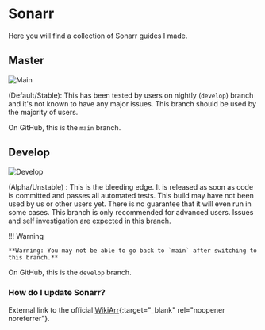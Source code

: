 # Sonarr

Here you will find a collection of Sonarr guides I made.

## Master

![Main](https://img.shields.io/badge/dynamic/json?query=%24.version&url=https://raw.githubusercontent.com/hotio/sonarr/release/VERSION.json&label=Current%20Master/Stable%20Version&style=for-the-badge&color=4051B5)

(Default/Stable): This has been tested by users on nightly (`develop`) branch and it's not known to have any major issues. This branch should be used by the majority of users.

On GitHub, this is the `main` branch.

## Develop

![Develop](https://img.shields.io/badge/dynamic/json?query=%24.version&url=https://raw.githubusercontent.com/hotio/sonarr/nightly/VERSION.json&label=Current%20Develop/Nightly%20Version&style=for-the-badge&color=4051B5)

(Alpha/Unstable) : This is the bleeding edge. It is released as soon as code is committed and passes all automated tests. This build may have not been used by us or other users yet. There is no guarantee that it will even run in some cases. This branch is only recommended for advanced users. Issues and self investigation are expected in this branch.

!!! Warning

    **Warning: You may not be able to go back to `main` after switching to this branch.**

On GitHub, this is the `develop` branch.

### How do I update Sonarr?

External link to the official [WikiArr](https://wiki.servarr.com/en/sonarr/faq#how-do-i-update-sonarr){:target="_blank" rel="noopener noreferrer"}.
